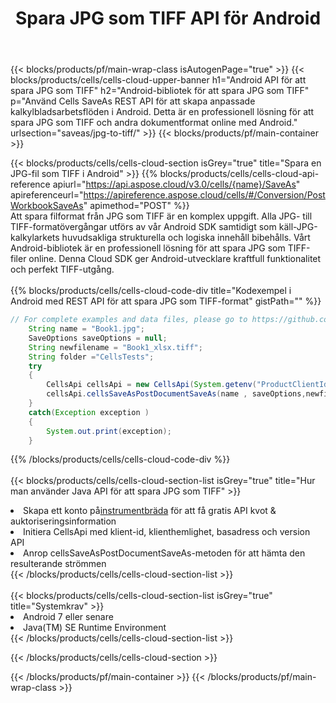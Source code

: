 ﻿---
title:  Spara JPG som TIFF API för Android
description: Använder Aspose.Cells Cloud SDK för Android för att spara JPG-formatfil som TIFF-fil.
url: /sv/android/saveas/jpg-to-tiff/
---
{{< blocks/products/pf/main-wrap-class isAutogenPage="true" >}}
{{< blocks/products/cells/cells-cloud-upper-banner h1="Android API för att spara JPG som TIFF" h2="Android-bibliotek för att spara JPG som TIFF" p="Använd Cells SaveAs REST API för att skapa anpassade kalkylbladsarbetsflöden i Android. Detta är en professionell lösning för att spara JPG som TIFF och andra dokumentformat online med Android." urlsection="saveas/jpg-to-tiff/" >}}
{{< blocks/products/pf/main-container >}}

{{< blocks/products/cells/cells-cloud-section isGrey="true" title="Spara en JPG-fil som TIFF i Android" >}}
{{% blocks/products/cells/cells-cloud-api-reference apiurl="https://api.aspose.cloud/v3.0/cells/{name}/SaveAs" apireferenceurl="https://apireference.aspose.cloud/cells/#/Conversion/PostWorkbookSaveAs" apimethod="POST" %}}
<br/>
Att spara filformat från JPG som TIFF är en komplex uppgift. Alla JPG- till TIFF-formatövergångar utförs av vår Android SDK samtidigt som käll-JPG-kalkylarkets huvudsakliga strukturella och logiska innehåll bibehålls. Vårt Android-bibliotek är en professionell lösning för att spara JPG som TIFF-filer online. Denna Cloud SDK ger Android-utvecklare kraftfull funktionalitet och perfekt TIFF-utgång.
<br/>
<br/>
{{% blocks/products/cells/cells-cloud-code-div title="Kodexempel i Android med REST API för att spara JPG som TIFF-format" gistPath="" %}}
  
```java
// For complete examples and data files, please go to https://github.com/aspose-cells-cloud/aspose-cells-cloud-android/
    String name = "Book1.jpg";
    SaveOptions saveOptions = null;
    String newfilename = "Book1_xlsx.tiff";
    String folder ="CellsTests";
    try
    {
        CellsApi cellsApi = new CellsApi(System.getenv("ProductClientId"), System.getenv("ProductClientSecret"));
        cellsApi.cellsSaveAsPostDocumentSaveAs(name , saveOptions,newfilename,false,false,folder,null,null,null,true);                       
    }
    catch(Exception exception )
    {
        System.out.print(exception);
    }
```
  
{{% /blocks/products/cells/cells-cloud-code-div %}}
<br/>
<br/>
{{< blocks/products/cells/cells-cloud-section-list isGrey="true" title="Hur man använder Java API för att spara JPG som TIFF" >}}
<li> Skapa ett konto på<a href="https://dashboard.aspose.cloud/">instrumentbräda</a> för att få gratis API kvot & auktoriseringsinformation</li>
<li>Initiera CellsApi med klient-id, klienthemlighet, basadress och version API</li>
<li>Anrop cellsSaveAsPostDocumentSaveAs-metoden för att hämta den resulterande strömmen</li>
{{< /blocks/products/cells/cells-cloud-section-list >}}
<br/>
<br/>
{{< blocks/products/cells/cells-cloud-section-list isGrey="true" title="Systemkrav" >}}
<li>Android 7 eller senare</li>
<li>Java(TM) SE Runtime Environment</li>
{{< /blocks/products/cells/cells-cloud-section-list >}}

{{< /blocks/products/cells/cells-cloud-section >}}

{{< /blocks/products/pf/main-container >}}
{{< /blocks/products/pf/main-wrap-class >}}
